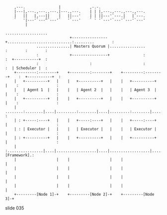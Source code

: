         
        ,---.               |             ,-.-.
        |---|,---.,---.,---.|---.,---.    | | |,---.,---.,---.,---.
        |   ||   |,---||    |   ||---'    | | ||---'`---.|   |`---.
        `   '|---'`---^`---'`   '`---'    ` ' '`---'`---'`---'`---'
             |
                                                                                ...................
                                 +----------------+.............................:.........        :
                  ...............| Masters Quorum |................             :        :        :
                  :              +----------------+               :             :  +-----------+  :
                  :                       :                       :             :  | Scheduler |  :
        +---------:--------+    +---------:--------+    +---------:--------+    :  +-----------+  :
        |   +----------+   |    |   +----------+   |    |   +----------+   |    :                 :
        |   | Agent 1  |   |    |   | Agent 2  |   |    |   | Agent 3  |   |    :                 :
        |   +----------+   |    |   +----------+   |    |   +----------+   |    :                 :
        | ........:........|....|.........:........|....|.........:........|....:                 :
        | : +-----:----+   |    |   +-----:----+   |    |   +-----:----+   |                      :
        | : | Executor |   |    |   | Executor |   |    |   | Executor |   |                      :
        | : +----------+   |    |   +----------+   |    |   +----------+   |                      :
        | :................|....|..................|....|..................|..........[Framework].:
        |                  |    |                  |    |                  |
        |                  |    |                  |    |                  |
        |                  |    |                  |    |                  |
        |                  |    |                  |    |                  |
        +---------[Node 1]-+    +---------[Node 2]-+    +---------[Node 3]-+
















































































slide 035
